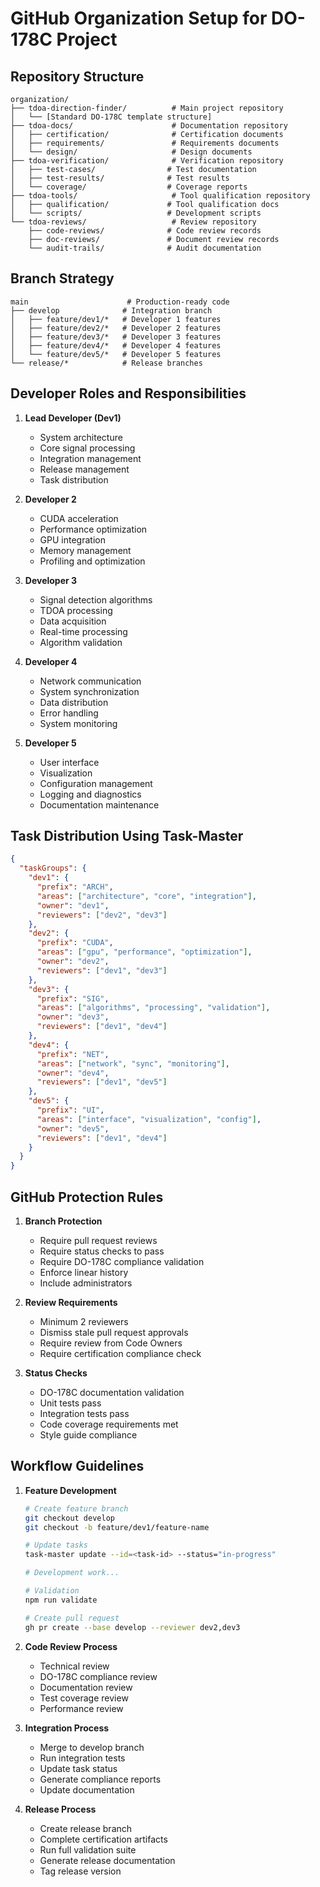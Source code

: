 # GitHub Organization Setup for DO-178C Project

## Repository Structure

```
organization/
├── tdoa-direction-finder/          # Main project repository
│   └── [Standard DO-178C template structure]
├── tdoa-docs/                      # Documentation repository
│   ├── certification/              # Certification documents
│   ├── requirements/               # Requirements documents
│   └── design/                     # Design documents
├── tdoa-verification/              # Verification repository
│   ├── test-cases/                # Test documentation
│   ├── test-results/              # Test results
│   └── coverage/                  # Coverage reports
├── tdoa-tools/                     # Tool qualification repository
│   ├── qualification/             # Tool qualification docs
│   └── scripts/                   # Development scripts
└── tdoa-reviews/                   # Review repository
    ├── code-reviews/              # Code review records
    ├── doc-reviews/               # Document review records
    └── audit-trails/              # Audit documentation
```

## Branch Strategy

```
main                      # Production-ready code
├── develop              # Integration branch
│   ├── feature/dev1/*   # Developer 1 features
│   ├── feature/dev2/*   # Developer 2 features
│   ├── feature/dev3/*   # Developer 3 features
│   ├── feature/dev4/*   # Developer 4 features
│   └── feature/dev5/*   # Developer 5 features
└── release/*            # Release branches
```

## Developer Roles and Responsibilities

1. **Lead Developer (Dev1)**
   - System architecture
   - Core signal processing
   - Integration management
   - Release management
   - Task distribution

2. **Developer 2**
   - CUDA acceleration
   - Performance optimization
   - GPU integration
   - Memory management
   - Profiling and optimization

3. **Developer 3**
   - Signal detection algorithms
   - TDOA processing
   - Data acquisition
   - Real-time processing
   - Algorithm validation

4. **Developer 4**
   - Network communication
   - System synchronization
   - Data distribution
   - Error handling
   - System monitoring

5. **Developer 5**
   - User interface
   - Visualization
   - Configuration management
   - Logging and diagnostics
   - Documentation maintenance

## Task Distribution Using Task-Master

```json
{
  "taskGroups": {
    "dev1": {
      "prefix": "ARCH",
      "areas": ["architecture", "core", "integration"],
      "owner": "dev1",
      "reviewers": ["dev2", "dev3"]
    },
    "dev2": {
      "prefix": "CUDA",
      "areas": ["gpu", "performance", "optimization"],
      "owner": "dev2",
      "reviewers": ["dev1", "dev3"]
    },
    "dev3": {
      "prefix": "SIG",
      "areas": ["algorithms", "processing", "validation"],
      "owner": "dev3",
      "reviewers": ["dev1", "dev4"]
    },
    "dev4": {
      "prefix": "NET",
      "areas": ["network", "sync", "monitoring"],
      "owner": "dev4",
      "reviewers": ["dev1", "dev5"]
    },
    "dev5": {
      "prefix": "UI",
      "areas": ["interface", "visualization", "config"],
      "owner": "dev5",
      "reviewers": ["dev1", "dev4"]
    }
  }
}
```

## GitHub Protection Rules

1. **Branch Protection**
   - Require pull request reviews
   - Require status checks to pass
   - Require DO-178C compliance validation
   - Enforce linear history
   - Include administrators

2. **Review Requirements**
   - Minimum 2 reviewers
   - Dismiss stale pull request approvals
   - Require review from Code Owners
   - Require certification compliance check

3. **Status Checks**
   - DO-178C documentation validation
   - Unit tests pass
   - Integration tests pass
   - Code coverage requirements met
   - Style guide compliance

## Workflow Guidelines

1. **Feature Development**
   ```bash
   # Create feature branch
   git checkout develop
   git checkout -b feature/dev1/feature-name
   
   # Update tasks
   task-master update --id=<task-id> --status="in-progress"
   
   # Development work...
   
   # Validation
   npm run validate
   
   # Create pull request
   gh pr create --base develop --reviewer dev2,dev3
   ```

2. **Code Review Process**
   - Technical review
   - DO-178C compliance review
   - Documentation review
   - Test coverage review
   - Performance review

3. **Integration Process**
   - Merge to develop branch
   - Run integration tests
   - Update task status
   - Generate compliance reports
   - Update documentation

4. **Release Process**
   - Create release branch
   - Complete certification artifacts
   - Run full validation suite
   - Generate release documentation
   - Tag release version 